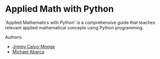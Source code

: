 # Applied Math with Python

'Applied Mathematics with Python' is a comprehensive guide that teaches relevant applied mathematical concepts using Python programming.

Authors:

- [Jimmy Calvo-Monge](https://www.linkedin.com/in/jimmy-calvo-monge-367636208)
- [Michael Abarca](https://www.linkedin.com/in/michael-abarca)

```{tableofcontents}
```

